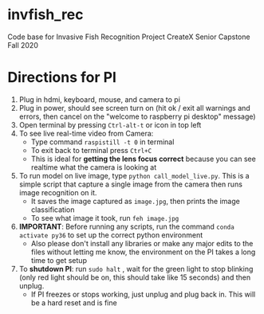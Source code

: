 # invfish_rec
Code base for Invasive Fish Recognition Project CreateX Senior Capstone Fall 2020

# Directions for PI 
1. Plug in hdmi, keyboard, mouse, and camera to pi
2. Plug in power, should see screen turn on (hit ok / exit all warnings and errors, then cancel on the "welcome to raspberry pi desktop" message)
3. Open terminal by pressing ```Ctrl-alt-t``` or icon in top left
4. To see live real-time video from Camera: 
    - Type command ```raspistill -t 0``` in terminal 
    - To exit back to terminal press ```Ctrl+C```
    - This is ideal for **getting the lens focus correct** because you can see realtime what the camera is looking at
5. To run model on live image, type ```python call_model_live.py```. This is a simple script that capture a single image from the camera then runs image recognition on it.
    - It saves the image captured as ```image.jpg```, then prints the image classification
    - To see what image it took, run ```feh image.jpg```
6. **IMPORTANT**: Before running any scripts, run the command  ```conda activate py36``` to set up the correct python environment
    - Also please don't install any libraries or make any major edits to the files without letting me know, the environment on the PI takes a long time to get setup
7. To **shutdown PI**: run ```sudo halt``` , wait for the green light to stop blinking (only red light should be on, this should take like 15 seconds) and then unplug. 
    - If PI freezes or stops working, just unplug and plug back in. This will be a hard reset and is fine
